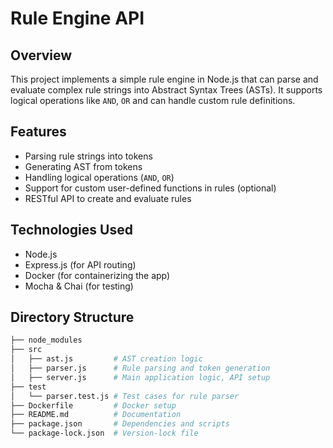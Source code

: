 # Rule Engine API

## Overview

This project implements a simple rule engine in Node.js that can parse and evaluate complex rule strings into Abstract Syntax Trees (ASTs). It supports logical operations like `AND`, `OR` and can handle custom rule definitions.

## Features

- Parsing rule strings into tokens
- Generating AST from tokens
- Handling logical operations (`AND`, `OR`)
- Support for custom user-defined functions in rules (optional)
- RESTful API to create and evaluate rules

## Technologies Used

- Node.js
- Express.js (for API routing)
- Docker (for containerizing the app)
- Mocha & Chai (for testing)

## Directory Structure

```bash
├── node_modules
├── src
│   ├── ast.js         # AST creation logic
│   ├── parser.js      # Rule parsing and token generation
│   ├── server.js      # Main application logic, API setup
├── test
│   └── parser.test.js # Test cases for rule parser
├── Dockerfile         # Docker setup
├── README.md          # Documentation
├── package.json       # Dependencies and scripts
└── package-lock.json  # Version-lock file

